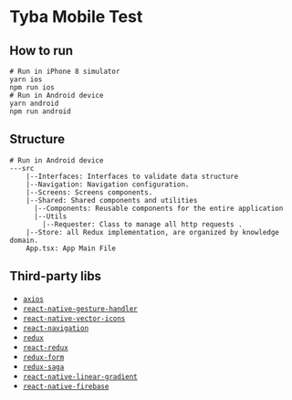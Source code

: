 # Tyba Mobile Test

## How to run

```
# Run in iPhone 8 simulator
yarn ios
npm run ios
# Run in Android device
yarn android
npm run android
```

## Structure

```
# Run in Android device
---src
    |--Interfaces: Interfaces to validate data structure
    |--Navigation: Navigation configuration.
    |--Screens: Screens components.
    |--Shared: Shared components and utilities
      |--Components: Reusable components for the entire application
      |--Utils
        |--Requester: Class to manage all http requests .
    |--Store: all Redux implementation, are organized by knowledge domain.
    App.tsx: App Main File
```

## Third-party libs

- [`axios`](https://github.com/axios/axios)
- [`react-native-gesture-handler`](https://github.com/kmagiera/react-native-gesture-handler)
- [`react-native-vector-icons`](https://github.com/oblador/react-native-vector-icons)
- [`react-navigation`](https://reactnavigation.org/)
- [`redux`](https://github.com/reduxjs/redux)
- [`react-redux`](https://github.com/reduxjs/react-redux)
- [`redux-form`](https://github.com/erikras/redux-form)
- [`redux-saga`](https://redux-saga.js.org/)
- [`react-native-linear-gradient`](https://github.com/react-native-community/react-native-linear-gradient)
- [`react-native-firebase`](https://rnfirebase.io/)
